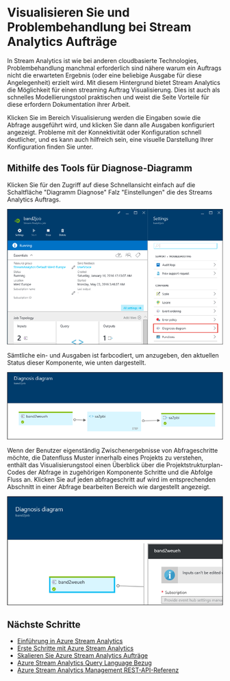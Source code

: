 <properties
    pageTitle="Visualisieren und Problembehandlung bei Stream Analytics Aufträge | Microsoft Azure"
    description="Erfahren Sie, wie ein Stream Analytics Auftrag Verkaufspipeline zur Behandlung dieses Problems Self-service mit dem Diagramm-Diagnosefeature visualisiert werden sollen."
    keywords=""
    documentationCenter=""
    services="stream-analytics"
    authors="jeffstokes72"
    manager="jhubbard"
    editor="cgronlun"
/>

<tags
    ms.service="stream-analytics"
    ms.devlang="na"
    ms.topic="article"
    ms.tgt_pltfrm="na"
    ms.workload="data-services"
    ms.date="09/26/2016"
    ms.author="jeffstok"
/>


# <a name="visualize-and-troubleshoot-stream-analytics-jobs"></a>Visualisieren Sie und Problembehandlung bei Stream Analytics Aufträge

In Stream Analytics ist wie bei anderen cloudbasierte Technologies, Problembehandlung manchmal erforderlich sind nähere warum ein Auftrags nicht die erwarteten Ergebnis (oder eine beliebige Ausgabe für diese Angelegenheit) erzielt wird. Mit diesem Hintergrund bietet Stream Analytics die Möglichkeit für einen streaming Auftrag Visualisierung. Dies ist auch als schnelles Modellierungstool praktischen und weist die Seite Vorteile für diese erfordern Dokumentation ihrer Arbeit.

Klicken Sie im Bereich Visualisierung werden die Eingaben sowie die Abfrage ausgeführt wird, und klicken Sie dann alle Ausgaben konfiguriert angezeigt. Probleme mit der Konnektivität oder Konfiguration schnell deutlicher, und es kann auch hilfreich sein, eine visuelle Darstellung Ihrer Konfiguration finden Sie unter.

## <a name="using-the-diagnosis-diagram-tool"></a>Mithilfe des Tools für Diagnose-Diagramm

Klicken Sie für den Zugriff auf diese Schnellansicht einfach auf die Schaltfläche "Diagramm Diagnose" Falz "Einstellungen" die des Streams Analytics Auftrags.

![Stream-Analytics-Troubleshoot-Visualization-Diagnosis-Diagram](./media/stream-analytics-troubleshoot-visualization/stream-analytics-troubleshoot-visualization-diagnosis-diagram1.png)

Sämtliche ein- und Ausgaben ist farbcodiert, um anzugeben, den aktuellen Status dieser Komponente, wie unten dargestellt.

![Stream-Analytics-Troubleshoot-Visualization-Input-Map](./media/stream-analytics-troubleshoot-visualization/stream-analytics-troubleshoot-visualization-input-map.png)

Wenn der Benutzer eigenständig Zwischenergebnisse von Abfrageschritte möchte, die Datenfluss Muster innerhalb eines Projekts zu verstehen, enthält das Visualisierungstool einen Überblick über die Projektstrukturplan-Codes der Abfrage in zugehörigen Komponente Schritte und die Abfolge Fluss an. Klicken Sie auf jeden abfrageschritt auf wird im entsprechenden Abschnitt in einer Abfrage bearbeiten Bereich wie dargestellt angezeigt. 

![Stream-Analytics-Troubleshoot-Visualization-Intermediate-Steps](./media/stream-analytics-troubleshoot-visualization/stream-analytics-troubleshoot-visualization-intermediate-steps.png)




## <a name="next-steps"></a>Nächste Schritte

- [Einführung in Azure Stream Analytics](stream-analytics-introduction.md)
- [Erste Schritte mit Azure Stream Analytics](stream-analytics-get-started.md)
- [Skalieren Sie Azure Stream Analytics Aufträge](stream-analytics-scale-jobs.md)
- [Azure Stream Analytics Query Language Bezug](https://msdn.microsoft.com/library/azure/dn834998.aspx)
- [Azure Stream Analytics Management REST-API-Referenz](https://msdn.microsoft.com/library/azure/dn835031.aspx)

